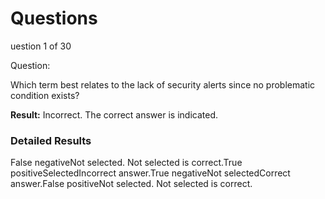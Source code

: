 # Questions

uestion 1 of 30

Question:

Which term best relates to the lack of security alerts since no problematic condition exists?

**Result:** Incorrect. The correct answer is indicated.&#x20;

### Detailed Results

False negativeNot selected. Not selected is correct.True positiveSelectedIncorrect answer.True negativeNot selectedCorrect answer.False positiveNot selected. Not selected is correct.
